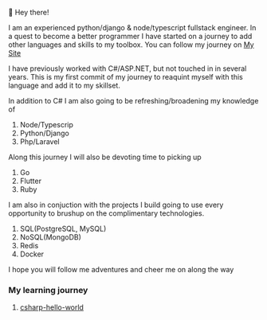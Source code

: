 👋 Hey there!

I am an experienced python/django & node/typescript fullstack engineer. In a quest to become a better programmer I have started on a journey to add other languages and skills to my toolbox. You can follow my journey on [My Site](https://richkevan.com)

I have previously worked with C#/ASP.NET, but not touched in in several years. This is my first commit of my journey to reaquint myself with this language and add it to my skillset.

In addition to C# I am also going to be refreshing/broadening my knowledge of
1. Node/Typescrip
2. Python/Django
3. Php/Laravel 

Along this journey I will also be devoting time to picking up
1. Go
2. Flutter
3. Ruby

I am also in conjuction with the projects I build going to use every opportunity to brushup on the complimentary technologies.
1. SQL(PostgreSQL, MySQL)
2. NoSQL(MongoDB)
3. Redis
4. Docker

I hope you will follow me adventures and cheer me on along the way

### My learning journey
1. [csharp-hello-world](https://github.com/richkevan/dotnet-learning-journey/tree/main/csharp-hello-world)